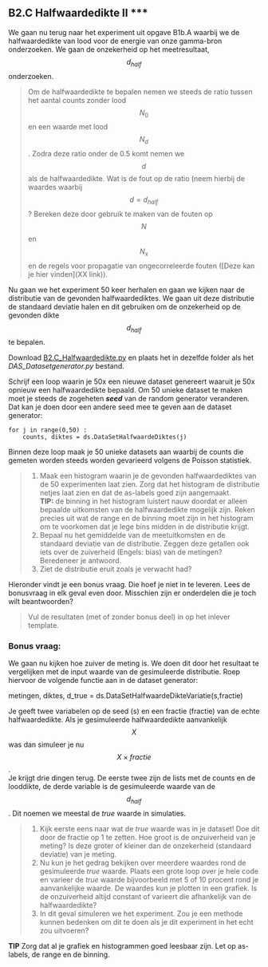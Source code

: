 ## B2.C Halfwaardedikte II ***

We gaan nu terug naar het experiment uit opgave B1b.A waarbij we de halfwaardedikte van lood voor de energie van onze gamma-bron onderzoeken. We gaan de onzekerheid op het meetresultaat, $$d_{half}$$ onderzoeken. 

> Om de halfwaardedikte te bepalen nemen we steeds de ratio tussen het aantal counts zonder lood $$N_0$$ en een waarde met lood $$N_d$$. Zodra deze ratio onder de 0.5 komt nemen we $$d$$ als de halfwaardedikte. Wat is de fout op de ratio (neem hierbij de waardes waarbij $$d = d_{half}$$   ? Bereken deze door gebruik te maken van de fouten op $$N$$ en $$N_x$$ en de regels voor propagatie van ongecorreleerde fouten ([Deze kan je hier vinden](XX link)). 

Nu gaan we het experiment 50 keer herhalen en gaan we kijken naar de distributie van de gevonden halfwaardediktes. We gaan uit deze distributie de standaard deviatie halen en dit gebruiken om de onzekerheid op de gevonden dikte $$d_{half}$$ te bepalen.

Download [B2.C_Halfwaardedikte.py](B2.C_Halfwaardedikte.py) en plaats het in dezelfde folder als het *DAS_Datasetgenerator.py* bestand. 

Schrijf een loop waarin je 50x een nieuwe dataset genereert waaruit je 50x opnieuw een halfwaardedikte bepaald. Om 50 unieke dataset te maken moet je steeds de zogeheten ***seed*** van de random generator veranderen. Dat kan je doen door een andere seed mee te geven aan de dataset generator:


	for j in range(0,50) :
	    counts, diktes = ds.DataSetHalfwaardeDiktes(j)


Binnen deze loop maak je 50 unieke datasets aan waarbij de counts die gemeten worden steeds worden gevarieerd volgens de Poisson statistiek. 

>  1. Maak een histogram waarin je de gevonden halfwaardediktes van de 50 experimenten laat zien. Zorg dat het histogram de distributie netjes laat zien en dat de as-labels goed zijn aangemaakt.<br>
> **TIP:** de binning in het histogram luistert nauw doordat er alleen bepaalde uitkomsten van de halfwaardedikte mogelijk zijn. Reken precies uit wat de range en de binning moet zijn in het histogram om te voorkomen dat je lege bins midden in de distributie krijgt.  
>  2. Bepaal nu het gemiddelde van de meetuitkomsten en de standaard deviatie van de distributie. Zeggen deze getallen ook iets over de zuiverheid (Engels: bias) van de metingen? Beredeneer je antwoord.
>  3. Ziet de distributie eruit zoals je verwacht had? 

Hieronder vindt je een bonus vraag. Die hoef je niet in te leveren. Lees de bonusvraag in elk geval even door. Misschien zijn er onderdelen die je toch wilt beantwoorden? 

> Vul de resultaten (met of zonder bonus deel) in op het inlever template.

### Bonus vraag: 
We gaan nu kijken hoe zuiver de meting is. We doen dit door het resultaat te vergelijken met de input waarde van de gesimuleerde distributie. Roep hiervoor de volgende functie aan in de dataset generator:

   metingen, diktes, d_true = ds.DataSetHalfwaardeDikteVariatie(s,fractie)

Je geeft twee variabelen op de seed (s) en een fractie (fractie) van de echte halfwaardedikte. Als je gesimuleerde halfwaardedikte aanvankelijk $$X$$ was dan simuleer je nu $$X \times fractie$$. <br>
Je krijgt drie dingen terug. De eerste twee zijn de lists met de counts en de looddikte, de derde variable is de gesimuleerde waarde van de $$d_{half}$$. Dit noemen we meestal de *true* waarde in simulaties. 

> 1. Kijk eerste eens naar wat de *true* waarde was in je dataset! Doe dit door de fractie op 1 te zetten. Hoe groot is de onzuiverheid van je meting? Is deze groter of kleiner dan de onzekerheid (standaard deviatie) van je meting. 
> 2. Nu kun je het gedrag bekijken over meerdere waardes rond de gesimuleerde *true* waarde. Plaats een grote loop over je hele code en varieer de *true* waarde bijvoorbeeld met 5 of 10 procent rond je aanvankelijke waarde. De waardes kun je plotten in een grafiek. Is de onzuiverheid altijd constant of varieert die afhankelijk van de halfwaardedikte? 
> 3. In dit geval simuleren we het experiment. Zou je een methode kunnen bedenken om dit te doen als je dit experiment in het echt zou uitvoeren?

**TIP** Zorg dat al je grafiek en histogrammen goed leesbaar zijn. Let op as-labels, de range en de binning.

